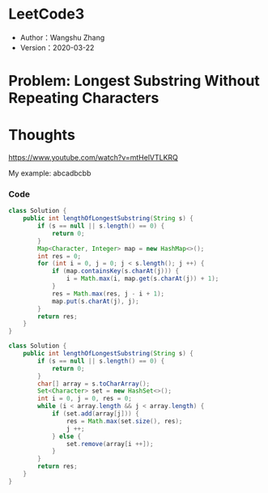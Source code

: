 # LeetCode3

* Author：Wangshu Zhang
* Version：2020-03-22

# Problem: Longest Substring Without Repeating Characters

# Thoughts
https://www.youtube.com/watch?v=mtHelVTLKRQ

My example: abcadbcbb

### Code

```Java
class Solution {
    public int lengthOfLongestSubstring(String s) {
        if (s == null || s.length() == 0) {
            return 0;
        }
        Map<Character, Integer> map = new HashMap<>();
        int res = 0;
        for (int i = 0, j = 0; j < s.length(); j ++) {
            if (map.containsKey(s.charAt(j))) {
                i = Math.max(i, map.get(s.charAt(j)) + 1);
            }
            res = Math.max(res, j - i + 1);
            map.put(s.charAt(j), j);
        }
        return res;
    }
}
```

```Java
class Solution {
    public int lengthOfLongestSubstring(String s) {
        if (s == null || s.length() == 0) {
            return 0;
        }
        char[] array = s.toCharArray();
        Set<Character> set = new HashSet<>();
        int i = 0, j = 0, res = 0;
        while (i < array.length && j < array.length) {
            if (set.add(array[j])) {
                res = Math.max(set.size(), res);
                j ++;
            } else {
                set.remove(array[i ++]);
            }
        }
        return res;
    }
}
```
